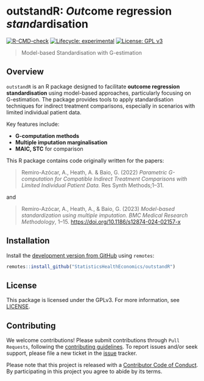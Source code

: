 # outstandR: *Out*come regression *stand*ardisation
<!-- <img align="right" src="mime.png" width="100"> -->

<!-- badges: start -->

[![R-CMD-check](https://github.com/StatisticsHealthEconomics/outstandR/actions/workflows/R-CMD-check.yaml/badge.svg)](https://github.com/StatisticsHealthEconomics/outstandR/actions/workflows/R-CMD-check.yaml)
[![Lifecycle: experimental](https://img.shields.io/badge/lifecycle-experimental-orange.svg)](https://lifecycle.r-lib.org/articles/stages.html#experimental)
[![License: GPL v3](https://img.shields.io/badge/License-GPLv3-blue.svg)](https://www.gnu.org/licenses/gpl-3.0)
<!-- badges: end -->

> Model-based Standardisation with G-estimation

## Overview

`outstandR` is an R package designed to facilitate **outcome regression standardisation** using model-based approaches, particularly focusing on G-estimation. The package provides tools to apply standardisation techniques for indirect treatment comparisons, especially in scenarios with limited individual patient data.

Key features include:
- **G-computation methods**
- **Multiple imputation marginalisation**
- **MAIC, STC** for comparison

This R package contains code originally written for the papers:

> Remiro-Azócar, A., Heath, A. & Baio, G. (2022) _Parametric G-computation for Compatible Indirect Treatment Comparisons with Limited Individual Patient Data._
> Res Synth Methods;1–31.

and

> Remiro-Azócar, A., Heath, A., & Baio, G. (2023) _Model-based standardization using multiple imputation. BMC Medical Research Methodology_, 1–15. https://doi.org/10.1186/s12874-024-02157-x

## Installation
Install the [development version from GitHub](https://github.com/StatisticsHealthEconomics/) using `remotes`:

```r
remotes::install_github("StatisticsHealthEconomics/outstandR")
```

## License
This package is licensed under the GPLv3. For more information, see [LICENSE](https://www.gnu.org/licenses/gpl-3.0).

## Contributing
We welcome contributions! Please submit contributions through `Pull Requests`, following the [contributing guidelines](https://github.com/n8thangreen/BCEA/blob/dev/CONTRIBUTING.md).
To report issues and/or seek support, please file a new ticket in the
[issue](https://github.com/StatisticsHealthEconomics/outstandR/issues) tracker.

Please note that this project is released with a [Contributor Code of Conduct](https://github.com/n8thangreen/BCEA/blob/dev/CONDUCT.md). By participating in this project you agree to abide by its terms.
